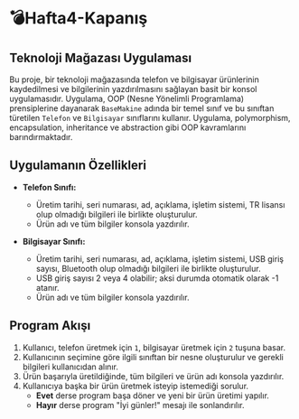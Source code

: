 # 💣Hafta4-Kapanış
## Teknoloji Mağazası Uygulaması

Bu proje, bir teknoloji mağazasında telefon ve bilgisayar ürünlerinin kaydedilmesi ve bilgilerinin yazdırılmasını sağlayan basit bir konsol uygulamasıdır. Uygulama, OOP (Nesne Yönelimli Programlama) prensiplerine dayanarak `BaseMakine` adında bir temel sınıf ve bu sınıftan türetilen `Telefon` ve `Bilgisayar` sınıflarını kullanır. Uygulama, polymorphism, encapsulation, inheritance ve abstraction gibi OOP kavramlarını barındırmaktadır.

## Uygulamanın Özellikleri

- **Telefon Sınıfı:**
  - Üretim tarihi, seri numarası, ad, açıklama, işletim sistemi, TR lisansı olup olmadığı bilgileri ile birlikte oluşturulur.
  - Ürün adı ve tüm bilgiler konsola yazdırılır.

- **Bilgisayar Sınıfı:**
  - Üretim tarihi, seri numarası, ad, açıklama, işletim sistemi, USB giriş sayısı, Bluetooth olup olmadığı bilgileri ile birlikte oluşturulur.
  - USB giriş sayısı 2 veya 4 olabilir; aksi durumda otomatik olarak -1 atanır.
  - Ürün adı ve tüm bilgiler konsola yazdırılır.

## Program Akışı

1. Kullanıcı, telefon üretmek için `1`, bilgisayar üretmek için `2` tuşuna basar.
2. Kullanıcının seçimine göre ilgili sınıftan bir nesne oluşturulur ve gerekli bilgileri kullanıcıdan alınır.
3. Ürün başarıyla üretildiğinde, tüm bilgileri ve ürün adı konsola yazdırılır.
4. Kullanıcıya başka bir ürün üretmek isteyip istemediği sorulur. 
   - **Evet** derse program başa döner ve yeni bir ürün üretimi yapılır.
   - **Hayır** derse program "İyi günler!" mesajı ile sonlandırılır.
